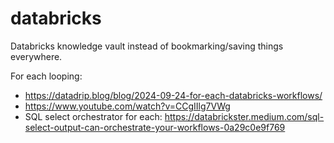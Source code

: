 # databricks
Databricks knowledge vault instead of bookmarking/saving things everywhere.

For each looping:
* https://datadrip.blog/blog/2024-09-24-for-each-databricks-workflows/
* https://www.youtube.com/watch?v=CCgIIlg7VWg
* SQL select orchestrator for each: https://databrickster.medium.com/sql-select-output-can-orchestrate-your-workflows-0a29c0e9f769
